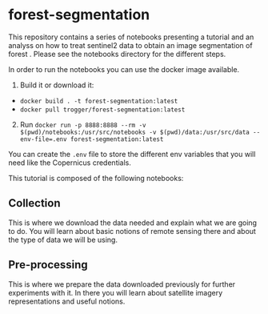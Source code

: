# forest-segmentation

This repository contains a series of notebooks presenting a tutorial and an
analyss on how to treat sentinel2 data to obtain an image segmentation of forest
. Please see the notebooks directory for the different steps.

In order to run the notebooks you can use the docker image available.
1. Build it or download it:
  - `docker build . -t forest-segmentation:latest`
  - `docker pull trogger/forest-segmentation:latest`
2. Run `docker run -p 8888:8888 --rm -v $(pwd)/notebooks:/usr/src/notebooks -v $(pwd)/data:/usr/src/data --env-file=.env forest-segmentation:latest`

You can create the `.env` file to store the different env variables that you
will need like the Copernicus credentials.

This tutorial is composed of the following notebooks:

## Collection

This is where we download the data needed and explain what we are going to do.
You will learn about basic notions of remote sensing there and about the type of
data we will be using.

## Pre-processing

This is where we prepare the data downloaded previously for further experiments
with it. In there you will learn about satellite imagery representations and
useful notions.

